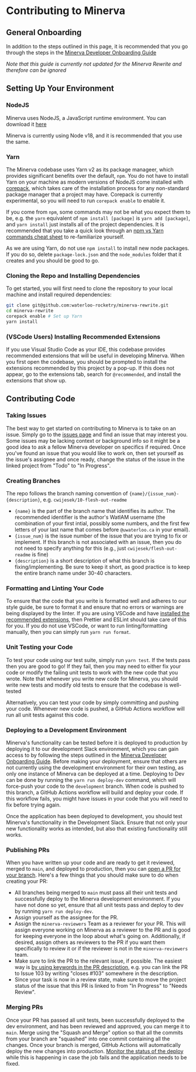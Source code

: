 # Contributing to Minerva

## General Onboarding

In addition to the steps outlined in this page, it is recommended that you go through the steps in the [Minerva Developer Onboarding Guide](https://docs.google.com/document/d/1Ln9ldKIFPOmMxLfW3iFzAfW-HCECqbwqHC7oJxRYEqo/edit#heading=h.140h72nwd7xz)

_Note that this guide is currently not updated for the Minerva Rewrite and therefore can be ignored_

## Setting Up Your Environment

### NodeJS

Minerva uses NodeJS, a JavaScript runtime environment. You can download it [here](https://nodejs.org/en)

Minerva is currently using Node v18, and it is recommended that you use the same.

### Yarn

The Minerva codebase uses Yarn v2 as its package manageer, which provides significant benefits over the default, `npm`. You do not have to install Yarn on your machine as modern versions of NodeJS come installed with [corepack](https://nodejs.org/api/corepack.html), which takes care of the installation process for any non-standard package manager that a project may have. Corepack is currently experimental, so you will need to run `corepack enable` to enable it.

If you come from `npm`, some commands may not be what you expect them to be, e.g. the `yarn` equivalent of `npm install [package]` is `yarn add [package]`, and `yarn install` just installs all of the project dependencies. It is recommended that you take a quick look through an [npm vs Yarn commands cheat sheet](https://www.digitalocean.com/community/tutorials/nodejs-npm-yarn-cheatsheet) to re-familiarize yourself.

As we are using Yarn, do not use `npm install` to install new node packages. If you do so, delete `package-lock.json` and the `node_modules` folder that it creates and you should be good to go.

### Cloning the Repo and Installing Dependencies

To get started, you will first need to clone the repository to your local machine and install required dependencies:

```sh
git clone git@github.com:waterloo-rocketry/minerva-rewrite.git
cd minerva-rewrite
corepack enable # Set up Yarn
yarn install
```

### (VSCode Users) Installing Recommended Extensions

If you use Visual Studio Code as your IDE, this codebase provides recommended extensions that will be useful in developing Minerva. When you first open the codebase, you should be prompted to install the extensions recommended by this project by a pop-up. If this does not appear, go to the extensions tab, search for `@recommended`, and install the extensions that show up.

## Contributing Code

### Taking Issues

The best way to get started on contributing to Minerva is to take on an issue. Simply go to the [issues page](https://github.com/waterloo-rocketry/minerva-rewrite/issues) and find an issue that may interest you. Some issues may be lacking context or background info so it might be a good idea to ask a fellow Minerva developer on specifics if required. Once you've found an issue that you would like to work on, then set yourself as the issue's assignee and once ready, change the status of the issue in the linked project from "Todo" to "In Progress".

### Creating Branches

The repo follows the branch naming convention of `{name}/{issue_num}-{description}`, e.g. `cwijesek/10-flesh-out-readme`

- `{name}` is the part of the branch name that identifies its author. The recommended identifier is the author's WatIAM username (the combination of your first intial, possibly some numbers, and the first few letters of your last name that comes before `@uwaterloo.ca` in your email).
- `{issue_num}` is the issue number of the issue that you are trying to fix or implement. If this branch is not associated with an issue, then you do not need to specify anything for this (e.g., just `cwijesek/flesh-out-readme` is fine)
- `{description}` is a short description of what this branch is fixing/implementing. Be sure to keep it short, as good practice is to keep the entire branch name under 30-40 characters.

### Formatting and Linting Your Code

To ensure that the code that you write is formatted well and adheres to our style guide, be sure to format it and ensure that no errors or warnings are being displayed by the linter. If you are using VSCode and have [installed the recommended extensions](#vscode-users-installing-recommended-extensions), then Prettier and ESLint should take care of this for you. If you do not use VSCode, or want to run linting/formatting manually, then you can simply run `yarn run format`.

### Unit Testing your Code

To test your code using our test suite, simply run `yarn test`. If the tests pass then you are good to go! If they fail, then you may need to either fix your code or modify the failing unit tests to work with the new code that you wrote. Note that whenever you write new code for Minerva, you should write new tests and modify old tests to ensure that the codebase is well-tested

Alternatively, you can test your code by simply committing and pushing your code. Whenever new code is pushed, a GitHub Actions workflow will run all unit tests against this code.

### Deploying to a Development Environment

Minerva's functionality can be tested before it is deployed to production by deploying it to our development Slack environment, which you can gain access to by following the steps outlined in the [Minerva Developer Onboarding Guide](https://docs.google.com/document/d/1Ln9ldKIFPOmMxLfW3iFzAfW-HCECqbwqHC7oJxRYEqo/edit#heading=h.140h72nwd7xz).
Before making your deployment, ensure that others are not currently using the development environment for their own testing, as only one instance of Minerva can be deployed at a time. Deploying to Dev can be done by running the `yarn run deploy-dev` command, which will force-push your code to the `development` branch. When code is pushed to this branch, a GitHub Actions workflow will build and deploy your code. If this workflow fails, you might have issues in your code that you will need to fix before trying again.

Once the application has been deployed to development, you should test Minerva's functionality in the Development Slack. Ensure that not only your new functionality works as intended, but also that existing functionality still works.

### Publishing PRs

When you have written up your code and are ready to get it reviewed, merged to `main`, and deployed to production, then you can [open a PR for your branch](https://github.com/waterloo-rocketry/minerva-rewrite/compare). Here's a few things that you should make sure to do when creating your PR:

- All branches being merged to `main` must pass all their unit tests and successfully deploy to the Minerva development environment. If you have not done so yet, ensure that all unit tests pass and deploy to dev by running `yarn run deploy-dev`.
- Assign yourself as the assignee for the PR.
- Assign the `minerva-reviewers` Team as a reviewer for your PR. This will assign everyone working on Minerva as a reviewer to the PR and is good for keeping everyone in the loop about what's going on. Additionally, if desired, assign others as reviewers to the PR if you want them specifically to review it or if the reviewer is not in the `minerva-reviewers` team.
- Make sure to link the PR to the relevant issue, if possible. The easiest way is [by using keywords in the PR description](https://docs.github.com/en/issues/tracking-your-work-with-issues/linking-a-pull-request-to-an-issue#linking-a-pull-request-to-an-issue-using-a-keyword), e.g. you can link the PR to Issue 103 by writing "closes #103" somewhere in the description.
- Since your task is now in a review state, make sure to move the project status of the issue that this PR is linked to from "In Progress" to "Needs Review".

### Merging PRs

Once your PR has passed all unit tests, been successfully deployed to the dev environment, and has been reviewed and approved, you can merge it to `main`. Merge using the "Squash and Merge" option so that all the commits from your branch are "squashed" into one commit containing all the changes. Once your branch is merged, GitHub Actions will automatically deploy the new changes into production. [Monitor the status of the deploy](https://github.com/waterloo-rocketry/minerva/actions/workflows/deploy_production.yml) while this is happening in case the job fails and the application needs to be fixed.
